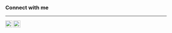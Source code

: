 ### Connect with me
----------------- 
[<img align="left" alt="eroval | LinkedIn" width="22px" src="https://cdn.jsdelivr.net/npm/simple-icons@v3/icons/gmail.svg" />](mailto:d.i.zangarov@gmail.com)
[<img align="left" alt="eroval | LinkedIn" width="22px" src="https://cdn.jsdelivr.net/npm/simple-icons@v3/icons/linkedin.svg" />](https://www.linkedin.com/in/denis-zangarov/)
